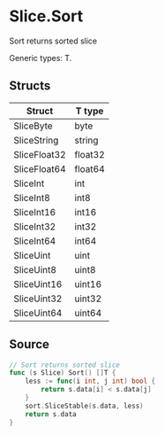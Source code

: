 # Slice.Sort

Sort returns sorted slice

Generic types: T.

## Structs

| Struct | T type |
| ------ | ------ |
| SliceByte | byte |
| SliceString | string |
| SliceFloat32 | float32 |
| SliceFloat64 | float64 |
| SliceInt | int |
| SliceInt8 | int8 |
| SliceInt16 | int16 |
| SliceInt32 | int32 |
| SliceInt64 | int64 |
| SliceUint | uint |
| SliceUint8 | uint8 |
| SliceUint16 | uint16 |
| SliceUint32 | uint32 |
| SliceUint64 | uint64 |


## Source

```go
// Sort returns sorted slice
func (s Slice) Sort() []T {
	less := func(i int, j int) bool {
		return s.data[i] < s.data[j]
	}
	sort.SliceStable(s.data, less)
	return s.data
}
```

